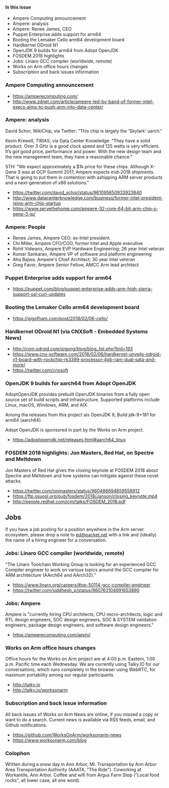 #### In this issue

* Ampere Computing announcement
* Ampere: analysis
* Ampere: Renee James, CEO 
* Puppet Enterprise adds support for arm64
* Booting the Lemaker Cello arm64 development board
* Hardkernel ODroid N1
* OpenJDK 9 builds for arm64 from Adopt OpenJDK
* FOSDEM 2018 highlights
* Jobs: Linaro GCC compiler (worldwide, remote)
* Works on Arm office hours changes
* Subscription and back issues information

### Ampere Computing announcement

* https://amperecomputing.com/
* http://www.zdnet.com/article/ampere-led-by-band-of-former-intel-execs-aims-to-push-arm-into-data-center/

### Ampere: analysis

David Schor, WikiChip, via Twitter: "This chip is largely the
'Skylark' uarch."

Kevin Krewell, TIRIAS, via Data Center Knowledge: "They have a solid
product. Over 3 GHz is a good clock speed and 125 watts is very
efficient. It’s got good price, performance and power. With the new
design team and the new management team, they have a reasonable
chance."

STH: "We expect approximately a $1k price for these chips. 
Although X-Gene 3 was at OCP Summit 2017, Ampere expects 
mid-2018 shipments. That is going to put them in contention with 
ashipping ARM server products and a next-generation of x86 solutions."

* https://twitter.com/david_schor/status/961095650933923840
* http://www.datacenterknowledge.com/business/former-intel-president-reins-arm-chip-startup
* https://www.servethehome.com/ampere-32-core-64-bit-arm-chip-x-gene-3-ip/

### Ampere: People

* Renee James, Ampere CEO; ex-Intel president.
* Chi Miller, Ampere CFO/COO, former Intel and Apple executive
* Rohit Vidwans, Ampere EVP Hardware Engineering; 26 year Intel veteran
* Kumar Sankaran, Ampere VP of software and platform engineering
* Atiq Bajwa, Ampere's Chief Architect; 30 year Intel veteran
* Greg Favor, Ampere Senior Fellow, AMCC Arm lead architect

### Puppet Enterprise adds support for arm64

* https://puppet.com/blog/puppet-enterprise-adds-arm-high-sierra-support-ssl-curl-updates

### Booting the Lemaker Cello arm64 development board

* https://gigofham.com/post/2018/02/06-cello/

### Hardkernel ODroid N1 (via CNXSoft - Embedded Systems News)

* http://com.odroid.com/sigong/blog/blog_list.php?bid=193
* https://www.cnx-software.com/2018/02/06/hardkernel-unveils-odroid-n1-board-with-rockchip-rk3399-processor-4gb-ram-dual-sata-and-more/
* https://twitter.com/cnxsoft

### OpenJDK 9 builds for aarch64 from Adopt OpenJDK

AdoptOpenJDK provides prebuilt OpenJDK binaries from a fully open
source set of build scripts and infrastructure. Supported platforms
include Linux, macOS, Windows, ARM, and AIX.

Among the releases from this project ais OpenJDK 9, Build jdk-9+181 for 
arm64 (aarch64).

Adopt OpenJDK is sponsored in part by the Works on Arm project.

* https://adoptopenjdk.net/releases.html#aarch64_linux

### FOSDEM 2018 highlights: Jon Masters, Red Hat, on Spectre and Meltdown

Jon Masters of Red Hat gives the closing keynote at
FOSDEM 2018 about Spectre and Meltdown and how systems
can mitigate against these novel attacks.

* https://twitter.com/jonmasters/status/960486694859558912
* https://ftp.osuosl.org/pub/fosdem/2018/Janson/closing_keynote.mp4
* http://people.redhat.com/jcm/talks/FOSDEM_2018.pdf

## Jobs

If you have a job posting for a position anywhere in the
Arm server ecosystem, please drop a note to ed@packet.net
with a link and (ideally) the name of a hiring engineer for
a conversation.

### Jobs: Linaro GCC compiler (worldwide, remote)

"The Linaro Toolchain Working Group is looking for an experienced 
GCC Compiler engineer to work on various topics around the GCC 
compiler for ARM architecture (AArch64 and AArch32)."

* https://www.linaro.org/careers/#op-50114-gcc-compiler-engineer
* https://twitter.com/siddhesh_p/status/960763104991653890

### Jobs: Ampere

Ampere is "currently hiring CPU architects, CPU micro-architects, logic and 
RTL design engineers, SOC design engineers, SOC & SYSTEM validation 
engineers, package design engineers, and software design engineers."

* https://amperecomputing.com/apply/

### Works on Arm office hours changes

Office hours for the Works on Arm project are at 4:00 p.m. Eastern,
1:00 p.m. Pacific time each Wednesday. We are currently using 
Talky.IO for our conversations, which runs completely in the 
browser using WebRTC, for maximum portability among our regular
participants.

* http://talky.io
* http://talky.io/worksonarm

### Subscription and back issue information

All back issues of Works on Arm News are online, if you missed a
copy or want to do a search. Current news is available via RSS feeds,
email, and Github notifications.

* https://github.com/WorksOnArm/worksonarm-news
* https://www.worksonarm.com/blog

### Colophon

Written during a snow day in Ann Arbor, MI. Transportation
by Ann Arbor Area Transportation Authority (AAATA, "The Ride").
Coworking at Workantile, Ann Arbor. Coffee and wifi from Argus Farm Stop
("Local food rocks", all lower case, all one word).
